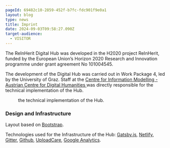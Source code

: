 ```yaml
---
pageId: 69482c10-2859-452f-b7fc-fdc901f9e0a1
layout: blog
type: news
title: Imprint
date: 2024-09-03T09:58:27.090Z
target-audience:
  - VISITOR
---
```

The ReInHerit Digital Hub was developed in the H2020 project ReInHerit, funded by the European Union’s Horizon 2020 Research and Innovation programme under grant agreement No 101004545.

The development of the Digital Hub was carried out in Work Package 4, led by the University of Graz. Staff at the <a target="_blank" href="http://informationsmodellierung.uni-graz.at">Centre for Information Modelling - Austrian Centre for Digital Humanities </a> was directly responsible for the technical implementation of the Hub.

          the technical implementation of the Hub.

### Design and Infrastructure

Layout based on <a href="http://getbootstrap.com/">Bootstrap</a>.

Technologies used for the Infrastructure of the Hub: <a href="https://www.gatsbyjs.com/">Gatsby.js</a>, <a href="https://www.netlifycms.org/">Netlify</a>, <a href="https://gitter.im/">Gitter</a>, <a href="https://github.com/">Github</a>, <a href="https://uploadcare.com/">UploadCare</a>, <a href="https://analytics.google.com/">Google Analytics</a>.